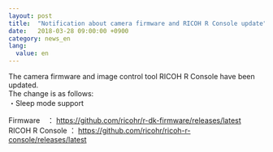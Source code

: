 ```yaml
---
layout: post
title:  "Notification about camera firmware and RICOH R Console update"
date:   2018-03-28 09:00:00 +0900
category: news_en
lang:
  value: en
---
```


The camera firmware and image control tool RICOH R Console have been updated.  
The change is as follows:  
・Sleep mode support  
  


Firmware　： <a href='https://github.com/ricohr/r-dk-firmware/releases/latest' target='_blank'>https://github.com/ricohr/r-dk-firmware/releases/latest</a>    
RICOH R Console ： <a href='https://github.com/ricohr/ricoh-r-console/releases/latest' target='_blank'>https://github.com/ricohr/ricoh-r-console/releases/latest</a>
